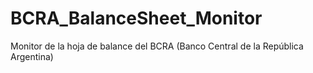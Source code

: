 # BCRA_BalanceSheet_Monitor
Monitor de la hoja de balance del BCRA (Banco Central de la República Argentina)
